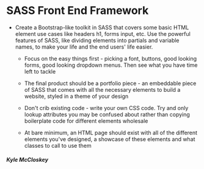 # SASS Front End Framework
 * Create a Bootstrap-like toolkit in SASS that covers some basic HTML element use cases like headers h1, forms
input, etc. Use the powerful features of SASS, like dividing elements into partials and variable names, to make your life and the end users' life easier.
    
    * Focus on the easy things first - picking a font, buttons, good looking forms, good looking dropdown menus. Then see what you have time left to tackle
    
    * The final product should be a portfolio piece - an embeddable piece of SASS that comes with all the necessary elements to build a website, styled in a theme of your design
    
    * Don't crib existing code - write your own CSS code. Try and only lookup attributes you may be confused about rather than copying boilerplate code for different elements wholesale
    
    * At bare minimum, an HTML page should exist with all of the different elements you've designed, a showcase of these elements and what classes to call to use them
    
##### Kyle McCloskey
